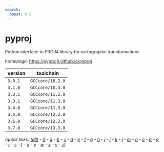 ```yaml
---
search:
  boost: 0.5
---
```

# pyproj

Python interface to PROJ4 library for cartographic transformations

*homepage*: <https://pyproj4.github.io/pyproj>

version | toolchain
--------|----------
``3.0.1`` | ``GCCcore/10.2.0``
``3.1.0`` | ``GCCcore/10.3.0``
``3.3.1`` | ``GCCcore/11.2.0``
``3.3.1`` | ``GCCcore/11.3.0``
``3.4.0`` | ``GCCcore/11.3.0``
``3.5.0`` | ``GCCcore/12.2.0``
``3.6.0`` | ``GCCcore/12.3.0``
``3.7.0`` | ``GCCcore/13.3.0``


*(quick links: [(all)](../index.md) - [0](../0/index.md) - [a](../a/index.md) - [b](../b/index.md) - [c](../c/index.md) - [d](../d/index.md) - [e](../e/index.md) - [f](../f/index.md) - [g](../g/index.md) - [h](../h/index.md) - [i](../i/index.md) - [j](../j/index.md) - [k](../k/index.md) - [l](../l/index.md) - [m](../m/index.md) - [n](../n/index.md) - [o](../o/index.md) - [p](../p/index.md) - [q](../q/index.md) - [r](../r/index.md) - [s](../s/index.md) - [t](../t/index.md) - [u](../u/index.md) - [v](../v/index.md) - [w](../w/index.md) - [x](../x/index.md) - [y](../y/index.md) - [z](../z/index.md))*

